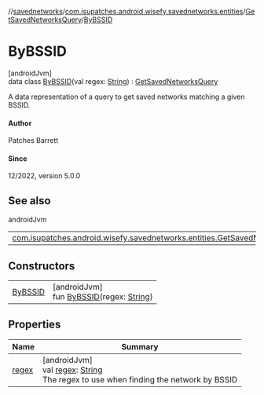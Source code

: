 //[savednetworks](../../../../index.md)/[com.isupatches.android.wisefy.savednetworks.entities](../../index.md)/[GetSavedNetworksQuery](../index.md)/[ByBSSID](index.md)

# ByBSSID

[androidJvm]\
data class [ByBSSID](index.md)(val regex: [String](https://kotlinlang.org/api/latest/jvm/stdlib/kotlin/-string/index.html)) : [GetSavedNetworksQuery](../index.md)

A data representation of a query to get saved networks matching a given BSSID.

#### Author

Patches Barrett

#### Since

12/2022, version 5.0.0

## See also

androidJvm

| | |
|---|---|
| [com.isupatches.android.wisefy.savednetworks.entities.GetSavedNetworksQuery](../index.md) |  |

## Constructors

| | |
|---|---|
| [ByBSSID](-by-b-s-s-i-d.md) | [androidJvm]<br>fun [ByBSSID](-by-b-s-s-i-d.md)(regex: [String](https://kotlinlang.org/api/latest/jvm/stdlib/kotlin/-string/index.html)) |

## Properties

| Name | Summary |
|---|---|
| [regex](regex.md) | [androidJvm]<br>val [regex](regex.md): [String](https://kotlinlang.org/api/latest/jvm/stdlib/kotlin/-string/index.html)<br>The regex to use when finding the network by BSSID |
